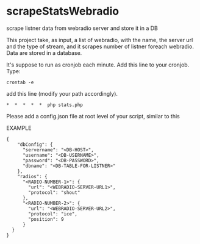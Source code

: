 # scrapeStatsWebradio
scrape listner data from webradio server and store it in a DB


This project take, as input, a list of webradio, with the name, the server url and the type of stream, and it scrapes
number of listner foreach webradio. Data are stored in a database. 

It's suppose to run as cronjob each minute. Add this line to your cronjob. Type:
    
    crontab -e

add this line (modify your path accordingly).

    *  *  *  *  *  php stats.php

Please add a config.json file at root level of your script, similar to this

EXAMPLE

    {
        "dbConfig": {
          "servername": "<DB-HOST>",
          "username": "<DB-USERNAME>",
          "password": "<DB-PASSWORD>",
          "dbname": "<DB-TABLE-FOR-LISTNER>"
        },
        "radios": {
          "<RADIO-NUMBER-1>": {
            "url": "<WEBRADIO-SERVER-URL1>",
            "protocol": "shout"
          },
          "<RADIO-NUMBER-2>": {
            "url": "<WEBRADIO-SERVER-URL2>",
            "protocol": "ice",
            "position": 9
          }
      }
    }